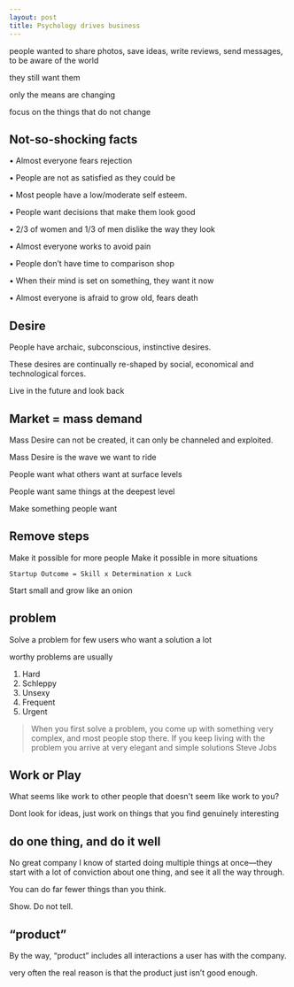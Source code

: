 ```yaml
---
layout: post
title: Psychology drives business  
---
```


people wanted to share photos, save ideas, write reviews, send messages, to be aware of the world

they still want them

only the means are changing

focus on the things that do not change

## Not-so-shocking facts 


• Almost everyone fears rejection

• People are not as satisfied as they could be

• Most people have a low/moderate self esteem.

• People want decisions that make them look good

• 2/3 of women and 1/3 of men dislike the way they look

• Almost everyone works to avoid pain

• People don’t have time to comparison shop

• When their mind is set on something, they want it now

• Almost everyone is afraid to grow old, fears death

## Desire

People have archaic, subconscious, instinctive desires.

These desires are continually re-shaped by social, economical and technological forces.

Live in the future and look back


## Market = mass demand

Mass Desire can not be created, it can only be channeled and exploited.

Mass Desire is the wave we want to ride

People want what others want at surface levels

People want same things at the deepest level

Make something people want

## Remove steps
Make it possible for more people
Make it possible in more situations


` Startup Outcome = Skill x Determination x Luck `

Start small and grow like an onion

## problem 
Solve a problem for few users who want a solution a lot

worthy problems are usually
1. Hard
2. Schleppy
3. Unsexy
4. Frequent
5. Urgent


> When you first solve a problem, you
come up with something very
complex, and most people stop there.
If you keep living with the problem
you arrive at very elegant and simple
solutions
Steve Jobs

## Work or Play

What seems like work to other people that doesn't seem like work to you?

Dont look for ideas, just work on things that you find genuinely interesting 

## do one thing, and do it well 
No great company I know of started doing multiple things at once—they start with a lot of conviction about one thing, and see it all the way through. 

You can do far fewer things than you think. 

Show. Do not tell.

## “product”

By the way, “product” includes all interactions a user has with the company.

very often the real reason is that the product just isn’t good enough.
